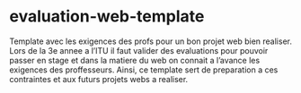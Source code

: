 # evaluation-web-template

Template avec les exigences des profs pour un bon projet web bien realiser.
Lors de la 3e annee a l’ITU il faut valider des evaluations pour pouvoir passer en stage et dans la matiere du web on connait a l’avance les exigences des proffesseurs.
Ainsi, ce template sert de preparation a ces contraintes et aux futurs projets webs a realiser.
